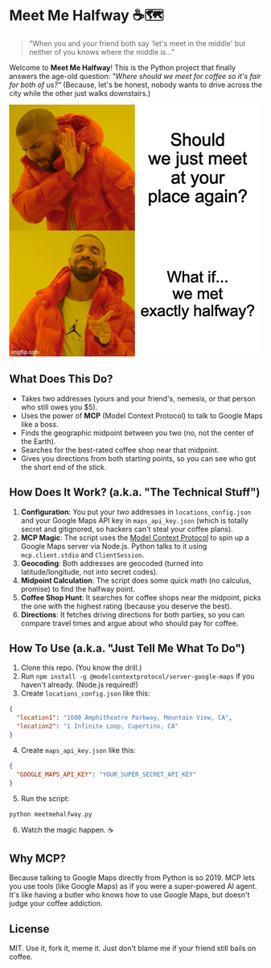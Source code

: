# Meet Me Halfway ☕️🗺️

> "When you and your friend both say 'let's meet in the middle' but neither of you knows where the middle is..."

Welcome to **Meet Me Halfway**! This is the Python project that finally answers the age-old question: _"Where should we meet for coffee so it's fair for both of us?"_ (Because, let's be honest, nobody wants to drive across the city while the other just walks downstairs.)

![dank meme](meme.jpg)

## What Does This Do?

- Takes two addresses (yours and your friend's, nemesis, or that person who still owes you $5).
- Uses the power of **MCP** (Model Context Protocol) to talk to Google Maps like a boss.
- Finds the geographic midpoint between you two (no, not the center of the Earth).
- Searches for the best-rated coffee shop near that midpoint.
- Gives you directions from both starting points, so you can see who got the short end of the stick.

## How Does It Work? (a.k.a. "The Technical Stuff")

1. **Configuration**: You put your two addresses in `locations_config.json` and your Google Maps API key in `maps_api_key.json` (which is totally secret and gitignored, so hackers can't steal your coffee plans).
2. **MCP Magic**: The script uses the [Model Context Protocol](https://github.com/modelcontextprotocol) to spin up a Google Maps server via Node.js. Python talks to it using `mcp.client.stdio` and `ClientSession`.
3. **Geocoding**: Both addresses are geocoded (turned into latitude/longitude, not into secret codes).
4. **Midpoint Calculation**: The script does some quick math (no calculus, promise) to find the halfway point.
5. **Coffee Shop Hunt**: It searches for coffee shops near the midpoint, picks the one with the highest rating (because you deserve the best).
6. **Directions**: It fetches driving directions for both parties, so you can compare travel times and argue about who should pay for coffee.

## How To Use (a.k.a. "Just Tell Me What To Do")

1. Clone this repo. (You know the drill.)
2. Run `npm install -g @modelcontextprotocol/server-google-maps` if you haven't already. (Node.js required!)
3. Create `locations_config.json` like this:

```json
{
  "location1": "1600 Amphitheatre Parkway, Mountain View, CA",
  "location2": "1 Infinite Loop, Cupertino, CA"
} 
```

4. Create `maps_api_key.json` like this:
```json
{
  "GOOGLE_MAPS_API_KEY": "YOUR_SUPER_SECRET_API_KEY"
}
```

5. Run the script:
```bash
python meetmehalfway.py
```

6. Watch the magic happen. ☕️

## Why MCP?

Because talking to Google Maps directly from Python is so 2019. MCP lets you use tools (like Google Maps) as if you were a super-powered AI agent. It's like having a butler who knows how to use Google Maps, but doesn't judge your coffee addiction.

## License

MIT. Use it, fork it, meme it. Just don't blame me if your friend still bails on coffee.
